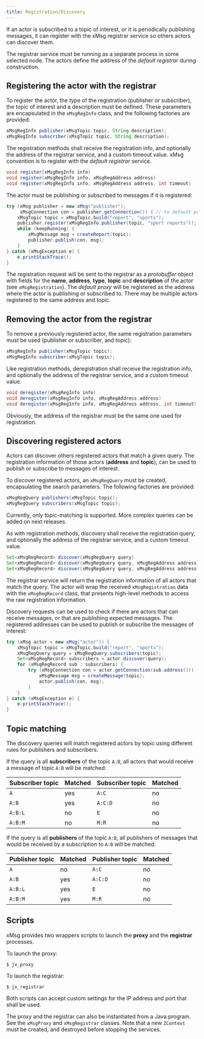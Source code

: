 ```yaml
---
title: Registration/Discovery
---
```


If an actor is subscribed to a topic of interest,
or it is periodically publishing messages,
it can register with the xMsg registrar service
so others actors can discover them.

The registrar service must be running as a separate process
in some selected node. The actors define the address
of the *default registrar* during construction.

## Registering the actor with the registrar

To register the actor, the type of the registration
(publisher or subscriber),
the topic of interest and a description must be defined.
These parameters are encapsulated in the `xMsgRegInfo` class,
and the following factories are provided:

```java
xMsgRegInfo publisher(xMsgTopic topic, String description);
xMsgRegInfo subscriber(xMsgTopic topic, String description);
```

The registration methods shall receive the registration info,
and optionally the address of the registrar service,
and a custom timeout value.
xMsg convention is to register with the *default registrar* service.

```java
void register(xMsgRegInfo info)
void register(xMsgRegInfo info, xMsgRegAddress address)
void register(xMsgRegInfo info, xMsgRegAddress address, int timeout)
```

The actor must be publishing or subscribed to messages
if it is registered:

```java
try (xMsg publisher = new xMsg("publisher");
     xMsgConnection con = publisher.getConnection()) { // to default proxy
    xMsgTopic topic = xMsgTopic.build("report", "sports");
    publisher.register(xMsgRegInfo.publisher(topic, "sport reports"));
    while (keepRunning) {
        xMsgMessage msg = createReport(topic);
        publisher.publish(con, msg);
    }
} catch (xMsgException e) {
    e.printStackTrace();
}
```

The registration request will be sent to the registrar
as a *protobuffer* object with fields for the
**name**, **address**, **type**, **topic** and **description** of the actor
(see `xMsgRegistration`).
The *default proxy* will be registered as the address
where the actor is publishing or subscribed to.
There may be multiple actors registered to the same address and topic.

## Removing the actor from the registrar

To remove a previously registered actor,
the same registration parameters must be used
(publisher or subscriber, and topic):

```java
xMsgRegInfo publisher(xMsgTopic topic);
xMsgRegInfo subscriber(xMsgTopic topic);
```

Like registration methods,
deregistration shall receive the registration info,
and optionally the address of the registrar service,
and a custom timeout value.

```java
void deregister(xMsgRegInfo info)
void deregister(xMsgRegInfo info, xMsgRegAddress address)
void deregister(xMsgRegInfo info, xMsgRegAddress address, int timeout)
```

Obviously,
the address of the registrar must be the same one used for registration.

## Discovering registered actors

Actors can discover others registered actors that match a given query.
The registration information of those actors (**address** and **topic**),
can be used to publish or subscribe to messages of interest.

To discover registered actors, an `xMsgRegQuery` must be created,
encapsulating the search parameters.
The following factories are provided:

```java
xMsgRegQuery publishers(xMsgTopic topic);
xMsgRegQuery subscribers(xMsgTopic topic);
```

Currently, only topic-matching is supported.
More complex queries can be added on next releases.

As with registration methods,
discovery shall receive the registration query,
and optionally the address of the registrar service,
and a custom timeout value.

```java
Set<xMsgRegRecord> discover(xMsgRegQuery query)
Set<xMsgRegRecord> discover(xMsgRegQuery query, xMsgRegAddress address)
Set<xMsgRegRecord> discover(xMsgRegQuery query, xMsgRegAddress address, int timeout)
```

The registrar service will return the registration information
of all actors that match the query.
The actor will wrap the received `xMsgRegistration` data
with the `xMsgRegRecord` class,
that presents high-level methods to access the raw registration information.

Discovery requests can be used to check if there are actors
that can receive messages, or that are publishing expected messages.
The registered addresses can be used to publish or subscribe
the messages of interest:

```java
try (xMsg actor = new xMsg("actor")) {
    xMsgTopic topic = xMsgTopic.build("report", "sports");
    xMsgRegQuery query = xMsgRegQuery.subscribers(topic);
    Set<xMsgRegRecord> subscribers = actor.discover(query);
    for (xMsgRegRecord sub : subscribers) {
        try (xMsgConnection con = actor.getConnection(sub.address())) {
            xMsgMessage msg = createMessage(topic);
            actor.publish(con, msg);
        }
    }
} catch (xMsgException e) {
    e.printStackTrace();
}
```

## Topic matching

The discovery queries will match registered actors by topic
using different rules for publishers and subscribers.

If the query is all **subscribers** of the topic `A:B`,
all actors that would receive a message of topic `A:B`
will be matched:

|**Subscriber topic**|**Matched**|**Subscriber topic**|**Matched**|
|:-------------------|-----------|:-------------------|-----------|
|`A`                 |yes        |`A:C`               |no         |
|`A:B`               |yes        |`A:C:D`             |no         |
|`A:B:L`             |no         |`E`                 |no         |
|`A:B:M`             |no         |`M:R`               |no         |

If the query is all **publishers** of the topic `A:B`,
all publishers of messages that would be received
by a subscription to `A:B`
will be matched:

|**Publisher topic**|**Matched**|**Publisher topic**|**Matched**|
|:------------------|-----------|:------------------|-----------|
|`A`                |no         |`A:C`              |no         |
|`A:B`              |yes        |`A:C:D`            |no         |
|`A:B:L`            |yes        |`E`                |no         |
|`A:B:M`            |yes        |`M:R`              |no         |

## Scripts

xMsg provides two wrappers scripts to launch the **proxy**
and the **registrar** processes.

To launch the proxy:

```
$ jx_proxy
```

To launch the registrar:

```
$ jx_registrar
```

Both scripts can accept custom settings for the IP address and port
that shall be used.

The proxy and the registrar can also be instantiated from a Java program.
See the `xMsgProxy` and `xMsgRegistrar` classes.
Note that a new `ZContext` must be created,
and destroyed before stopping the services.
